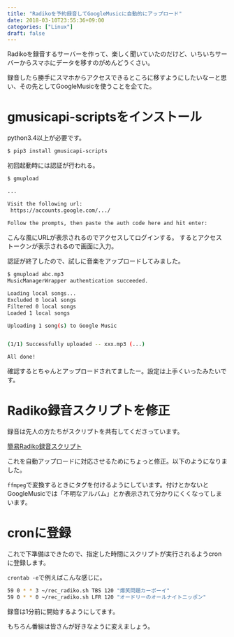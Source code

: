 ```yaml
---
title: "Radikoを予約録音してGoogleMusicに自動的にアップロード"
date: 2018-03-10T23:55:36+09:00
categories: ["Linux"]
draft: false
---
```


Radikoを録音するサーバーを作って、楽しく聞いていたのだけど、いちいちサーバーからスマホにデータを移すのがめんどうくさい。

録音したら勝手にスマホからアクセスできるところに移すようにしたいなーと思い、その先としてGoogleMusicを使うことを企てた。

# gmusicapi-scriptsをインストール

python3.4以上が必要です。

```sh
$ pip3 install gmusicapi-scripts
```

初回起動時には認証が行われる。

```sh
$ gmupload

...

Visit the following url:
 https://accounts.google.com/.../
 
Follow the prompts, then paste the auth code here and hit enter:
```

こんな風にURLが表示されるのでアクセスしてログインする。
するとアクセストークンが表示されるので画面に入力。

認証が終了したので、試しに音楽をアップロードしてみました。

```sh
$ gmupload abc.mp3
MusicManagerWrapper authentication succeeded.

Loading local songs...
Excluded 0 local songs
Filtered 0 local songs
Loaded 1 local songs

Uploading 1 song(s) to Google Music


(1/1) Successfully uploaded -- xxx.mp3 (...)

All done!
```

確認するとちゃんとアップロードされてましたー。設定は上手くいったみたいです。

# Radiko録音スクリプトを修正

録音は先人の方たちがスクリプトを共有してくださっています。

[簡易Radiko録音スクリプト](https://gist.github.com/matchy2/3956266/71c4d50435bb74147676d043f1ade5e76cb38c99)

これを自動アップロードに対応させるためにちょっと修正。以下のようになりました。

<script src="https://gist.github.com/tkt989/521eca79b646394a97834e13c6f0718e.js"></script>

`ffmpeg`で変換するときにタグを付けるようにしています。付けとかないとGoogleMusicでは「不明なアルバム」とか表示されて分かりにくくなってしまいます。

# cronに登録

これで下準備はできたので、指定した時間にスクリプトが実行されるようcronに登録します。

`crontab -e`で例えばこんな感じに。

```sh
59 0 * * 3 ~/rec_radiko.sh TBS 120 "爆笑問題カーボーイ"
59 0 * * 0 ~/rec_radiko.sh LFR 120 "オードリーのオールナイトニッポン"
```

録音は1分前に開始するようにしてます。

もちろん番組は皆さんが好きなように変えましょう。
